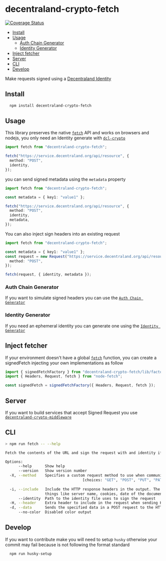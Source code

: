 # decentraland-crypto-fetch

[![Coverage Status](https://coveralls.io/repos/github/decentraland/decentraland-crypto-fetch/badge.svg?branch=main)](https://coveralls.io/github/decentraland/decentraland-crypto-fetch?branch=main)

- [Install](#install)
- [Usage](#usage)
  - [Auth Chain Generator](#auth-chain-generator)
  - [Identity Generator](#identity-generator)
- [Inject fetcher](#inject-fetcher)
- [Server](#server)
- [CLI](#cli)
- [Develop](#develop)

Make requests signed using a [Decentraland Identity](https://github.com/decentraland/decentraland-crypto)

## Install

```bash
  npm install decentraland-crypto-fetch
```

## Usage

This library preserves the native [`fetch`](https://developer.mozilla.org/en-US/docs/Web/API/fetch) API and works on browsers and nodejs, you only need an Identity generate with [`dcl-crypto`](https://github.com/decentraland/decentraland-crypto)

```typescript
import fetch from "decentraland-crypto-fetch";

fetch("https://service.decentraland.org/api/resource", {
  method: "POST",
  identity,
});
```

you can send signed metadata using the `metadata` property

```typescript
import fetch from "decentraland-crypto-fetch";

const metadata = { key1: "value1" };

fetch("https://service.decentraland.org/api/resource", {
  method: "POST",
  identity,
  metadata,
});
```

You can also inject sign headers into an existing request

```typescript
import fetch from "decentraland-crypto-fetch";

const metadata = { key1: "value1" };
const request = new Request("https://service.decentraland.org/api/resource", {
  method: "POST",
});

fetch(request, { identity, metadata });
```

### Auth Chain Generator

If you want to simulate signed headers you can use the [`Auth Chain Generator`](https://git.io/Jimns)

### Identity Generator

If you need an ephemeral identity you can generate one using the [`Identity Generator`](https://git.io/JMJmU)

## Inject fetcher

If your environment doesn't have a global [`fetch`](https://developer.mozilla.org/en-US/docs/Web/API/fetch) function, you can create a signedFetch injecting your own implementations as follow

```typescript
import { signedFetchFactory } from "decentraland-crypto-fetch/lib/factory";
import { Headers, Request, fetch } from "node-fetch";

const signedFetch = signedFetchFactory({ Headers, Request, fetch });
```

## Server

If you want to build services that accept Signed Request you use [`decentraland-crypto-middleware`](https://github.com/decentraland/decentraland-crypto-middleware)

## CLI

```bash
> npm run fetch -- --help

Fetch the contents of the URL and sign the request with and identity if there is any

Options:
      --help      Show help                                                                    [boolean]
      --version   Show version number                                                          [boolean]
  -X, --method    Specifies a custom request method to use when communicating with the HTTP server.
                                   [choices: "GET", "POST", "PUT", "PATCH", "DELETE", "HEAD", "OPTIONS"]
                                                                                        [default: "GET"]
  -i, --include   Include the HTTP response headers in the output. The HTTP response headers can include
                  things like server name, cookies, date of the document, HTTP version and more...                                                                            [boolean]
      --identity  Path to the identity file uses to sign the request                            [string]
  -H, --header    Extra header to include in the request when sending HTTP to a server.          [array]
  -d, --data      Sends the specified data in a POST request to the HTTP server                 [string]
      --no-color  Disabled color output                                                        [boolean]
```

## Develop

If you want to contribute make you will need to setup `husky` otherwise your commit may fail because is not following the format standard

```bash
  npm run husky-setup
```
